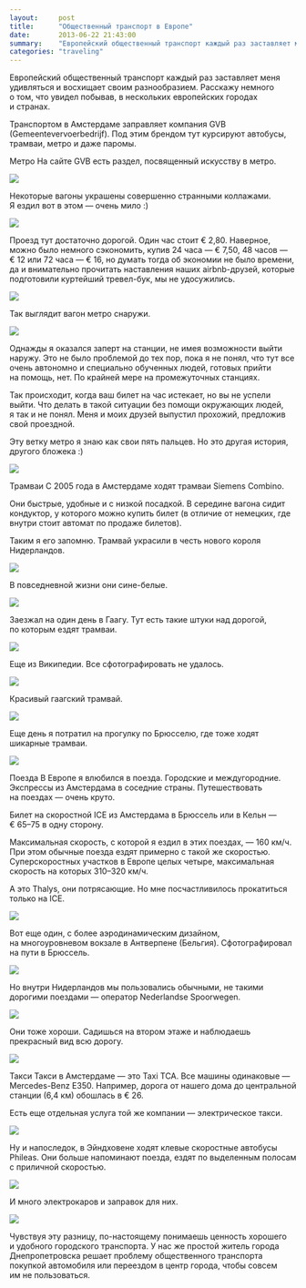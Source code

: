 ```yaml
---
layout:     post
title:      "Общественный транспорт в Европе"
date:       2013-06-22 21:43:00
summary:    "Европейский общественный транспорт каждый раз заставляет меня удивляться и восхищает своим разнообразием. Расскажу немного о том, что увидел побывав, в нескольких европейских городах и странах."
categories: "traveling"
---
```


Европейский общественный транспорт каждый раз заставляет меня удивляться и восхищает своим разнообразием. Расскажу немного о том, что увидел побывав, в нескольких европейских городах и странах.

Транспортом в Амстердаме заправляет компания GVB (Gemeentevervoerbedrijf). Под этим брендом тут курсируют автобусы, трамваи, метро и даже паромы.

Метро
На сайте GVB есть раздел, посвященный искусству в метро.

![](/image/)

Некоторые вагоны украшены совершенно странными коллажами. Я ездил вот в этом — очень мило :)

![](/image/)

Проезд тут достаточно дорогой. Один час стоит € 2,80. Наверное, можно было немного сэкономить, купив 24 часа — € 7,50, 48 часов — € 12 или 72 часа — € 16, но думать тогда об экономии не было времени, да и внимательно прочитать наставления наших airbnb-друзей, которые подготовили куртейший тревел-бук, мы не удосужились.

![](/image/)

Так выглядит вагон метро снаружи.

![](/image/)

Однажды я оказался заперт на станции, не имея возможности выйти наружу. Это не было проблемой до тех пор, пока я не понял, что тут все очень автономно и специально обученных людей, готовых прийти на помощь, нет. По крайней мере на промежуточных станциях.

Так происходит, когда ваш билет на час истекает, но вы не успели выйти. Что делать в такой ситуации без помощи окружающих людей, я так и не понял. Меня и моих друзей выпустил прохожий, предложив свой проездной.

Эту ветку метро я знаю как свои пять пальцев. Но это другая история, другого бложека :)

![](/image/)

Трамваи
С 2005 года в Амстердаме ходят трамваи Siemens Combino.

Они быстрые, удобные и с низкой посадкой. В середине вагона сидит кондуктор, у которого можно купить билет (в отличие от немецких, где внутри стоит автомат по продаже билетов).

Таким я его запомню. Трамвай украсили в честь нового короля Нидерландов.

![](/image/)

В повседневной жизни они сине-белые.

![](/image/)

Заезжал на один день в Гаагу. Тут есть такие штуки над дорогой, по которым ездят трамваи.

![](/image/)

Еще из Википедии. Все сфотографировать не удалось.

![](/image/)

Красивый гаагский трамвай.

![](/image/)

Еще день я потратил на прогулку по Брюсселю, где тоже ходят шикарные трамваи.

![](/image/)

Поезда
В Европе я влюбился в поезда. Городские и междугородние. Экспрессы из Амстердама в соседние страны. Путешествовать на поездах — очень круто.

Билет на скоростной ICE из Амстердама в Брюссель или в Кельн — € 65–75 в одну сторону.

Максимальная скорость, с которой я ездил в этих поездах, — 160 км/ч. При этом обычные поезда ездят примерно с такой же скоростью. Суперскоростных участков в Европе целых четыре, максимальная скорость на которых 310–320 км/ч.

А это Thalys, они потрясающие. Но мне посчастливилось прокатиться только на ICE.

![](/image/)

Вот еще один, с более аэродинамическим дизайном, на многоуровневом вокзале в Антверпене (Бельгия). Сфотографировал на пути в Брюссель.

![](/image/)

Но внутри Нидерландов мы пользовались обычными, не такими дорогими поездами — оператор Nederlandse Spoorwegen.

![](/image/)

Они тоже хороши. Садишься на втором этаже и наблюдаешь прекрасный вид всю дорогу.

![](/image/)

Такси
Такси в Амстердаме — это Taxi TCA. Все машины одинаковые — Mercedes-Benz E350. Например, дорога от нашего дома до центральной станции (6,4 км) обошлась в € 26.

Есть еще отдельная услуга той же компании — электрическое такси.

![](/image/)

Ну и напоследок, в Эйндховене ходят клевые скоростные автобусы Phileas. Они больше напоминают поезда, ездят по выделенным полосам с приличной скоростью.

![](/image/)

И много электрокаров и заправок для них.

![](/image/)

Чувствуя эту разницу, по-настоящему понимаешь ценность хорошего и удобного городского транспорта. У нас же простой житель города Днепропетровcка решает проблему общественного транспорта покупкой автомобиля или переездом в центр города, чтобы совсем им не пользоваться.